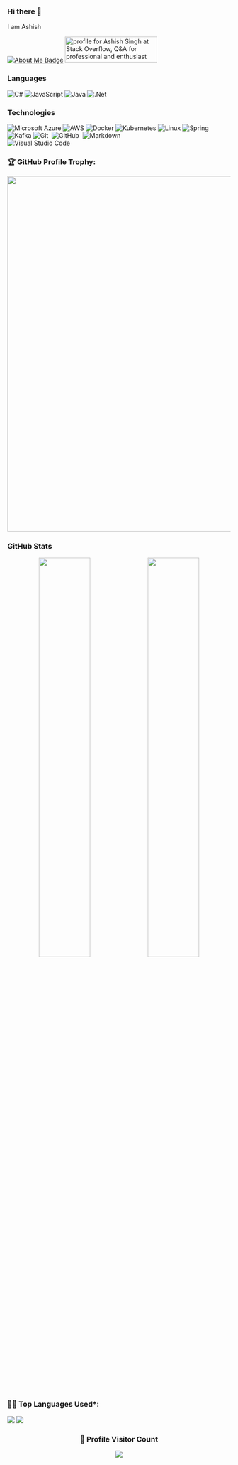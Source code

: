 ### Hi there 👋
I am Ashish

[![About Me Badge](https://img.shields.io/badge/-about.me-white?style=for-the-badge&logo=about.me&logoColor=00a98f&link=https://about.me/ashishsingh4u/)](https://about.me/ashishsingh4u/) 
<a href="https://stackoverflow.com/users/2017212/ashish-singh"><img src="https://stackoverflow.com/users/flair/2017212.png" width="208" height="58" alt="profile for Ashish Singh at Stack Overflow, Q&amp;A for professional and enthusiast programmers" title="profile for Ashish Singh at Stack Overflow, Q&amp;A for professional and enthusiast programmers"></a>

### Languages

![C#](https://img.shields.io/badge/C%23-239120?logo=c-sharp)
![JavaScript](https://img.shields.io/badge/-JavaScript-000?&logo=JavaScript)
![Java](https://img.shields.io/badge/-Java-000?&logo=Java&logoColor=007396)
![.Net](https://img.shields.io/badge/.NET-5C2D91?logo=.net)

### Technologies
![Microsoft Azure](https://img.shields.io/badge/Microsoft_Azure-000?logo=microsoft-azure)
![AWS](https://img.shields.io/badge/-AWS-000?&logo=Amazon-AWS&logoColor=F90)
![Docker](https://img.shields.io/badge/-Docker-000?&logo=Docker)
![Kubernetes](https://img.shields.io/badge/-Kubernetes-000?&logo=Kubernetes)
![Linux](https://img.shields.io/badge/-Linux-000?&logo=Linux)
![Spring](https://img.shields.io/badge/-Spring-000?&logo=Spring)
![Kafka](https://img.shields.io/badge/-Kafka-000?&logo=Kafka)
![Git](https://img.shields.io/badge/-Git-05122A?style=flat&logo=git)&nbsp;
![GitHub](https://img.shields.io/badge/-GitHub-05122A?style=flat&logo=github)&nbsp;
![Markdown](https://img.shields.io/badge/-Markdown-05122A?style=flat&logo=markdown)\
![Visual Studio Code](https://img.shields.io/badge/-Visual%20Studio%20Code-05122A?style=flat&logo=visual-studio-code&logoColor=007ACC)&nbsp;

<!-- Profile Trophy -->
### 🏆 GitHub Profile Trophy:
<a href="https://github.com/ryo-ma/github-profile-trophy">
  <img width=800 src="https://github-profile-trophy.vercel.app/?username=ashishsingh4u&column=8&theme=darkhub&no-frame=true&no-bg=true"/>
</a>

### GitHub Stats
<p align="center">
  <img width="48%" src="https://github-readme-stats.vercel.app/api?username=ashishsingh4u&show_icons=true&theme=tokyonight" />
  <img width="48%" src="https://github-readme-streak-stats.herokuapp.com/?user=ashishsingh4u&theme=tokyonight" />
</p>

<!--   Top Languages Using -->
### 👨‍💻 Top Languages Used*:
![](https://github-profile-summary-cards.vercel.app/api/cards/repos-per-language?username=ashishsingh4u&theme=nord_dark)
![](https://github-profile-summary-cards.vercel.app/api/cards/most-commit-language?username=ashishsingh4u&theme=nord_dark)


<div align=center>
  <h3><b>📍 Profile Visitor Count</b></h3>
</div>
    
<!-- retro visitor counter -->  
<p align="center" >   
  <img src="https://profile-counter.glitch.me/ashishsingh4u/count.svg" />  
</p>

<!--
### 🤝🏻 &nbsp;Connect with Me

<p align="center">
<a href="https://linkedin.com/in/ashishsingh4u"><img src="https://img.shields.io/badge/-ashishsingh4u?style=flat&logo=Linkedin&logoColor=white"/></a>
